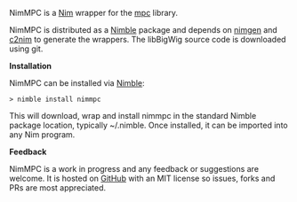 NimMPC is a [Nim](https://nim-lang.org/) wrapper for the [mpc](https://github.com/orangeduck/mpc) library.

NimMPC is distributed as a [Nimble](https://github.com/nim-lang/nimble) package and depends on [nimgen](https://github.com/genotrance/nimgen) and [c2nim](https://github.com/nim-lang/c2nim/) to generate the wrappers. The libBigWig source code is downloaded using git.

__Installation__

NimMPC can be installed via [Nimble](https://github.com/nim-lang/nimble):

```
> nimble install nimmpc
```

This will download, wrap and install nimmpc in the standard Nimble package location, typically ~/.nimble. Once installed, it can be imported into any Nim program.

__Feedback__

NimMPC is a work in progress and any feedback or suggestions are welcome. It is hosted on [GitHub](https://github.com/anak10thn/nimmpc) with an MIT license so issues, forks and PRs are most appreciated.
